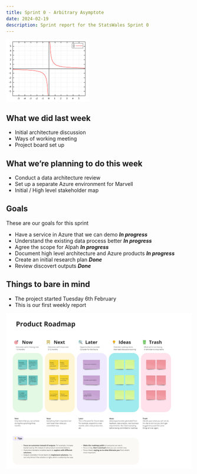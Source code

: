 ```yaml
---
title: Sprint 0 - Arbitrary Asymptote
date: 2024-02-19
description: Sprint report for the StatsWales Sprint 0
---
```


![Asymptote Graph for Srping 0](asymptote.png)

## What we did last week

- Initial architecture discussion
- Ways of working meeting
- Project board set up

## What we’re planning to do this week

- Conduct a data architecture review
- Set up a separate Azure environment for Marvell
- Initial / High level stakeholder map

## Goals

These are our goals for this sprint

- Have a service in Azure that we can demo <span class="badge bg-info">_**In progress**_</span>
- Understand the existing data process better <span class="badge bg-info">_**In progress**_</span>
- Agree the scope for Alpah <span class="badge bg-info">_**In progress**_</span>
- Document high level architecture and Azure products <span class="badge bg-info">_**In progress**_</span>
- Create an initial research plan <span class="badge bg-success">_**Done**_</span>
- Review discovert outputs <span class="badge bg-success">_**Done**_</span>

## Things to bare in mind

- The project started Tuesday 6th February
- This is our first weekly report

![Screenshot of project roadmap](ScreenShotOfProductRoadmap.jpg)
